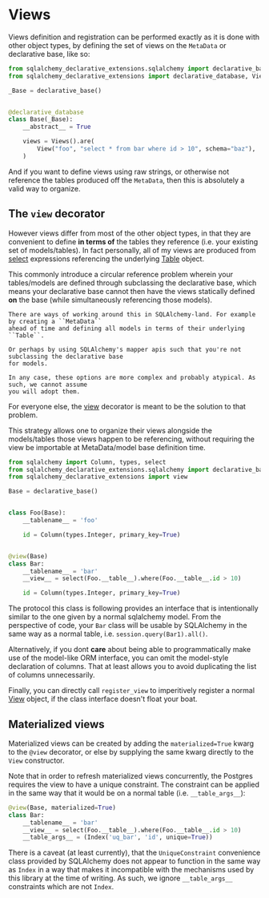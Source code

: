 # Views

Views definition and registration can be performed exactly as it is done with other object
types, by defining the set of views on the `MetaData` or declarative base, like so:

```python
from sqlalchemy_declarative_extensions.sqlalchemy import declarative_base
from sqlalchemy_declarative_extensions import declarative_database, View, Views

_Base = declarative_base()


@declarative_database
class Base(_Base):
    __abstract__ = True

    views = Views().are(
        View("foo", "select * from bar where id > 10", schema="baz"),
    )
```

And if you want to define views using raw strings, or otherwise not reference the tables
produced off the `MetaData`, then this is absolutely a valid way to organize.

## The `view` decorator

However views differ from most of the other object types, in that they are convenient to
define **in terms of** the tables they reference (i.e. your existing set of models/tables).
In fact personally, all of my views are produced from [select](sqlalchemy.sql.expression.select) expressions
referencing the underlying [Table](sqlalchemy.schema.Table) object.

This commonly introduce a circular reference problem wherein your tables/models are defined
through subclassing the declarative base, which means your declarative base cannot then
have the views statically defined **on** the base (while simultaneously referencing those models).

```{note}
There are ways of working around this in SQLAlchemy-land. For example by creating a ``MetaData``
ahead of time and defining all models in terms of their underlying ``Table``.

Or perhaps by using SQLAlchemy's mapper apis such that you're not subclassing the declarative base
for models.

In any case, these options are more complex and probably atypical. As such, we cannot assume
you will adopt them.
```

For everyone else, the [view](sqlalchemy_declarative_extensions.view) decorator is meant to be the
solution to that problem.

This strategy allows one to organize their views alongside the models/tables those
views happen to be referencing, without requiring the view be importable at MetaData/model base
definition time.

```python
from sqlalchemy import Column, types, select
from sqlalchemy_declarative_extensions.sqlalchemy import declarative_base
from sqlalchemy_declarative_extensions import view

Base = declarative_base()


class Foo(Base):
    __tablename__ = 'foo'

    id = Column(types.Integer, primary_key=True)


@view(Base)
class Bar:
    __tablename__ = 'bar'
    __view__ = select(Foo.__table__).where(Foo.__table__.id > 10)

    id = Column(types.Integer, primary_key=True)
```

The protocol this class is following provides an interface that is intentionally similar to the one
given by a normal sqlalchemy model. From the perspective of code, your `Bar` class will be usable
by SQLAlchemy in the same way as a normal table, i.e. `session.query(Bar1).all()`.

Alternatively, if you dont **care** about being able to programmatically make use of the model-like
ORM interface, you can omit the model-style declaration of columns. That at least allows you to
avoid duplicating the list of columns unnecessarily.

Finally, you can directly call `register_view` to imperitively register a normal [View](sqlalchemy_declarative_extensions.View)
object, if the class interface doesn't float your boat.

## Materialized views

Materialized views can be created by adding the `materialized=True` kwarg to the `@view` decorator,
or else by supplying the same kwarg directly to the `View` constructor.

Note that in order to refresh materialized views concurrently, the Postgres requires the view to
have a unique constraint. The constraint can be applied in the same way that it would be on a
normal table (i.e. `__table_args__`):

```python
@view(Base, materialized=True)
class Bar:
    __tablename__ = 'bar'
    __view__ = select(Foo.__table__).where(Foo.__table__.id > 10)
    __table_args__ = (Index('uq_bar', 'id', unique=True))
```

There is a caveat (at least currently), that the `UniqueConstraint` convenience class provided by
SQLAlchemy does not appear to function in the same way as `Index` in a way that makes it incompatible
with the mechanisms used by this library at the time of writing. As such, we ignore `__table_args__`
constraints which are not `Index`.
